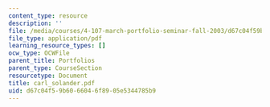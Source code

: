 ```yaml
---
content_type: resource
description: ''
file: /media/courses/4-107-march-portfolio-seminar-fall-2003/d67c04f59b6066046f8905e5344785b9_carl_solander.pdf
file_type: application/pdf
learning_resource_types: []
ocw_type: OCWFile
parent_title: Portfolios
parent_type: CourseSection
resourcetype: Document
title: carl_solander.pdf
uid: d67c04f5-9b60-6604-6f89-05e5344785b9
---
```


